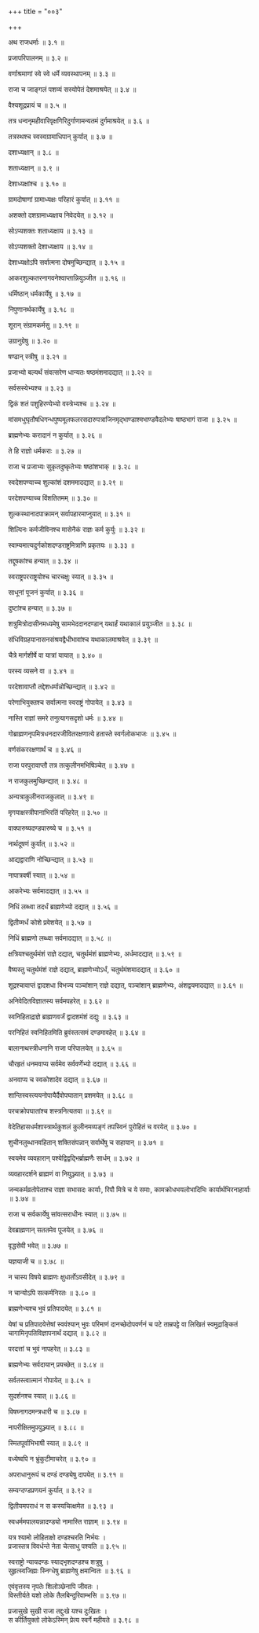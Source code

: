 +++
title = "००३"

+++

अथ राजधर्माः ॥ ३.१ ॥

प्रजापरिपालनम् ॥ ३.२ ॥

वर्णाश्रमाणां स्वे स्वे धर्मे व्यवस्थापनम् ॥ ३.३ ॥

राजा च जाङ्गलं पशव्यं सस्योपेतं देशमाश्रयेत् ॥ ३.४ ॥

वैश्यशूद्रप्रायं च ॥ ३.५ ॥

तत्र धन्वनृमहीवारिवृक्षगिरिदुर्गाणामन्यतमं दुर्गमाश्रयेत् ॥ ३.६ ॥

तत्रस्थश्च स्वस्वग्रामाधिपान् कुर्यात् ॥ ३.७ ॥

दशाध्यक्षान् ॥ ३.८ ॥

शताध्यक्षान् ॥ ३.९ ॥

देशाध्यक्षांश्च ॥ ३.१० ॥

ग्रामदोषाणां ग्रामाध्यक्षः परिहारं कुर्यात् ॥ ३.११ ॥

अशक्तो दशग्रामाध्यक्षाय निवेदयेत् ॥ ३.१२ ॥

सोऽप्यशक्तः शताध्यक्षाय ॥ ३.१३ ॥

सोऽप्यशक्तो देशाध्यक्षाय ॥ ३.१४ ॥

देशाध्यक्षोऽपि सर्वात्मना दोषमुच्छिन्द्यात् ॥ ३.१५ ॥

आकरशुल्कतरनागवनेश्वाप्तान्नियुञ्जीत ॥ ३.१६ ॥

धर्मिष्ठान् धर्मकार्येषु ॥ ३.१७ ॥

निपुणानर्थकार्येषु ॥ ३.१८ ॥

शूरान् संग्रामकर्मसु ॥ ३.१९ ॥

उग्रानुग्रेषु ॥ ३.२० ॥

षण्ढान् स्त्रीषु ॥ ३.२१ ॥

प्रजाभ्यो बल्यर्थं संवत्सरेण धान्यतः षष्ठमंशमादद्यात् ॥ ३.२२ ॥

सर्वसस्येभ्यश्च ॥ ३.२३ ॥

द्विकं शतं पशुहिरण्येभ्यो वस्त्रेभ्यश्च ॥ ३.२४ ॥

मांसमधुघृतौषधिगन्धपुष्पमूलफलरसदारुपत्राजिनमृद्भाण्डाश्मभाण्डवैदलेभ्यः षाष्ठभागं राजा ॥ ३.२५ ॥

ब्राह्मणेभ्यः करादानं न कुर्यात् ॥ ३.२६ ॥

ते हि राज्ञो धर्मकराः ॥ ३.२७ ॥

राजा च प्रजाभ्यः सुकृतदुष्कृतेभ्यः षष्ठांशभाक् ॥ ३.२८ ॥

स्वदेशपण्याच्च शुल्कांशं दशममादद्यात् ॥ ३.२९ ॥

परदेशपण्याच्च विंशतितमम् ॥ ३.३० ॥

शुल्कस्थानादपाक्रामन् सर्वापहारमाप्नुयात् ॥ ३.३१ ॥

शिल्पिनः कर्मजीविनश्च मासेनैकं राज्ञः कर्म कुर्युः ॥ ३.३२ ॥

स्वाम्यमात्यदुर्गकोशदण्डराष्ट्रमित्राणि प्रकृतयः ॥ ३.३३ ॥

तद्दूषकांश्च हन्यात् ॥ ३.३४ ॥

स्वराष्ट्रपरराष्ट्रयोश्च चारचक्षुः स्यात् ॥ ३.३५ ॥

साधूनां पूजनं कुर्यात् ॥ ३.३६ ॥

दुष्टांश्च हन्यात् ॥ ३.३७ ॥

शत्रुमित्रोदासीनमध्यमेषु सामभेददानदण्डान् यथार्हं  यथाकालं प्रयुञ्जीत ॥ ३.३८ ॥

संधिविग्रहयानासनसंश्रयद्वैधीभावांश्च यथाकालमाश्रयेत् ॥ ३.३९ ॥

चैत्रे मार्गशीर्षे वा यात्रां यायात् ॥ ३.४० ॥

परस्य व्यसने वा ॥ ३.४१ ॥

परदेशावाप्तौ तद्देशधर्मान्नोच्छिन्द्यात् ॥ ३.४२ ॥

परेणाभियुक्तश्च सर्वात्मना स्वराष्ट्रं गोपायेत् ॥ ३.४३ ॥

नास्ति राज्ञां समरे तनुत्यागसदृशो धर्मः ॥ ३.४४ ॥

गोब्राह्मणनृपमित्रधनदारजीवितरक्षणात्ये हतास्ते स्वर्गलोकभाजः ॥ ३.४५ ॥

वर्णसंकररक्षणार्थं च ॥ ३.४६ ॥

राजा परपुरावाप्तौ तत्र तत्कुलीनमभिषिञ्चेत् ॥ ३.४७ ॥

न राजकुलमुच्छिन्द्यात् ॥ ३.४८ ॥

अन्यत्राकुलीनराजकुलात् ॥ ३.४९ ॥

मृगयाक्षस्त्रीपानाभिरतिं परिहरेत् ॥ ३.५० ॥

वाक्पारुष्यदण्डपारुष्ये च ॥ ३.५१ ॥

नार्थदूषणं कुर्यात् ॥ ३.५२ ॥

आद्यद्वाराणि नोच्छिन्द्यात् ॥ ३.५३ ॥

नापात्रवर्षी स्यात् ॥ ३.५४ ॥

आकरेभ्यः सर्वमादद्यात् ॥ ३.५५ ॥

निधिं लब्ध्वा तदर्धं ब्राह्मणेभ्यो दद्यात् ॥ ३.५६ ॥

द्वितीय्मर्धं कोशे प्रवेशयेत् ॥ ३.५७ ॥

निधिं ब्राह्मणो लब्ध्वा सर्वमादद्यात् ॥ ३.५८ ॥

क्षत्रियश्चतुर्थमंशं राज्ञे दद्यात्, चतुर्थमंशं ब्राह्मणेभ्यः, अर्धमादद्यात् ॥ ३.५९ ॥

वैष्यस्तु चतुर्थमंशं राज्ञे दद्यात्, ब्राह्मणेभ्योऽर्धं, चतुर्थमंशमादद्यात् ॥ ३.६० ॥

शूद्रश्चावाप्तं द्वादशधा विभज्य पञ्चांशान् राज्ञे दद्यात्, पञ्चांशान् ब्राह्मणेभ्यः, अंशद्वयमादद्यात् ॥ ३.६१ ॥

अनिवेदितविज्ञातस्य सर्वमपहरेत् ॥ ३.६२ ॥

स्वनिहिताद्राज्ञे ब्राह्मणवर्जं द्वादशमंशं दद्युः ॥ ३.६३ ॥

परनिहितं स्वनिहितमिति ब्रुवंस्तत्समं दण्डमावहेत् ॥ ३.६४ ॥

बालानाथस्त्रीधनानि राजा परिपालयेत् ॥ ३.६५ ॥

चौरहृतं धनमवाप्य सर्वमेव सर्ववर्णेभ्यो दद्यात् ॥ ३.६६ ॥

अनवाप्य च स्वकोशादेव दद्यात् ॥ ३.६७ ॥

शान्तिस्वस्त्ययनोपायैर्दैवोपघातान् प्रशमयेत् ॥ ३.६८ ॥

परचक्रोपघातांश्च शस्त्रनित्यतया ॥ ३.६९ ॥

वेदेतिहासधर्मशास्त्रार्थकुशलं कुलीनमव्यङ्गं तपस्विनं पुरोहितं च वरयेत् ॥ ३.७० ॥

शुचीनलुब्धानवहितान् शक्तिसंपन्नान् सर्वार्थेषु च सहायान् ॥ ३.७१ ॥

स्वयमेव व्यवहारान् पश्येद्विद्वद्भिर्ब्राह्मणैः सार्धम् ॥ ३.७२ ॥

व्यवहारदर्शने ब्राह्मणं वा नियुञ्ज्यात् ॥ ३.७३ ॥

जन्मकर्मव्रतोपेताश्च राज्ञा सभासदः कार्याः, रिपौ मित्रे च ये समाः, कामक्रोधभयलोभादिभिः कार्यार्थभिरनाहार्याः ॥ ३.७४ ॥

राजा च सर्वकार्येषु सांवत्सराधीनः स्यात् ॥ ३.७५ ॥

देवब्राह्मणान् सततमेव पूजयेत् ॥ ३.७६ ॥

वृद्धसेवी भवेत् ॥ ३.७७ ॥

यज्ञयाजी च ॥ ३.७८ ॥

न चास्य विषये ब्राह्मणः क्षुधार्तोऽवसीदेत् ॥ ३.७९ ॥

न चान्योऽपि सत्कर्मनिरतः ॥ ३.८० ॥

ब्राह्मणेभ्यश्च भुवं प्रतिपादयेत् ॥ ३.८१ ॥

येषां च प्रतिपादयेत्तेषां स्ववंश्यान् भुवः परिमाणं दानच्छेदोपवर्णनं च पटे ताम्रपट्टे वा लिखितं स्वमुद्राङ्कितं चागामिनृपतिविज्ञापनार्थं दद्यात् ॥ ३.८२ ॥

परदत्तां च भुवं नापहरेत् ॥ ३.८३ ॥

ब्राह्मणेभ्यः सर्वदायान् प्रयच्छेत् ॥ ३.८४ ॥

सर्वतस्त्वात्मानं गोपायेत् ॥ ३.८५ ॥

सुदर्शनश्च स्यात् ॥ ३.८६ ॥

विषघ्नागदमन्त्रधारी च ॥ ३.८७ ॥

नापरीक्षितमुपयुञ्ज्यात् ॥ ३.८८ ॥

स्मितपूर्वाभिभाषी स्यात् ॥ ३.८९ ॥

वध्येष्वपि न भ्रुंकुटीमाचरेत् ॥ ३.९० ॥

अपराधानुरूपं च दण्डं दण्ड्येषु दापयेत् ॥ ३.९१ ॥

सम्यग्दण्डप्रणयनं कुर्यात् ॥ ३.९२ ॥

द्वितीयमपराधं न स कस्यचित्क्षमेत ॥ ३.९३ ॥

स्वधर्ममपालयन्नादण्ड्यो नामास्ति राज्ञाम् ॥ ३.९४ ॥

यत्र श्यामो लोहिताक्षो दण्डश्चरति निर्भयः  ।  
प्रजास्तत्र विवर्धन्ते नेता चेत्साधु पश्यति  ॥ ३.९५ ॥

स्वराष्ट्रो न्यायदण्डः स्याद्भृशदण्डश्च शत्रुषु  ।  
सुहृत्स्वजिह्मः स्निग्धेषु ब्राह्मणेषु क्षमान्वितः  ॥ ३.९६ ॥

एवंवृत्तस्य नृपतेः शिलोञ्छेनापि जीवतः  ।  
विस्तीर्यते यशो लोके तैलबिन्दुरिवाम्भसि  ॥ ३.९७ ॥

प्रजासुखे सुखी राजा तद्दुःखे यश्च दुःखितः  ।  
स कीर्तियुक्तो लोकेऽस्मिन् प्रेत्य स्वर्गे महीयते  ॥ ३.९८ ॥



